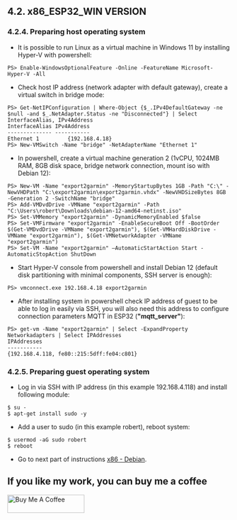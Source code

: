## 4.2. x86_ESP32_WIN VERSION
### 4.2.4. Preparing host operating system
- It is possible to run Linux as a virtual machine in Windows 11 by installing Hyper-V with powershell:
```
PS> Enable-WindowsOptionalFeature -Online -FeatureName Microsoft-Hyper-V -All
```
- Check host IP address (network adapter with default gateway), create a virtual switch in bridge mode:
```
PS> Get-NetIPConfiguration | Where-Object {$_.IPv4DefaultGateway -ne $null -and $_.NetAdapter.Status -ne "Disconnected"} | Select InterfaceAlias, IPv4Address
InterfaceAlias IPv4Address
-------------- -----------
Ethernet 1         {192.168.4.18}
PS> New-VMSwitch -Name "bridge" -NetAdapterName "Ethernet 1"
```
- In powershell, create a virtual machine generation 2 (1vCPU, 1024MB RAM, 8GB disk space, bridge network connection, mount iso with Debian 12):
```
PS> New-VM -Name "export2garmin" -MemoryStartupBytes 1GB -Path "C:\" -NewVHDPath "C:\export2garmin\export2garmin.vhdx" -NewVHDSizeBytes 8GB -Generation 2 -SwitchName "bridge"
PS> Add-VMDvdDrive -VMName "export2garmin" -Path "C:\Users\robert\Downloads\debian-12-amd64-netinst.iso"
PS> Set-VMMemory "export2garmin" -DynamicMemoryEnabled $false
PS> Set-VMFirmware "export2garmin" -EnableSecureBoot Off -BootOrder $(Get-VMDvdDrive -VMName "export2garmin"), $(Get-VMHardDiskDrive -VMName "export2garmin"), $(Get-VMNetworkAdapter -VMName "export2garmin")
PS> Set-VM -Name "export2garmin" –AutomaticStartAction Start -AutomaticStopAction ShutDown
```
- Start Hyper-V console from powershell and install Debian 12 (default disk partitioning with minimal components, SSH server is enough):
```
PS> vmconnect.exe 192.168.4.18 export2garmin
```
- After installing system in powershell check IP address of guest to be able to log in easily via SSH, you will also need this address to configure connection parameters MQTT in ESP32 (**"mqtt_server"**):
```
PS> get-vm -Name "export2garmin" | Select -ExpandProperty Networkadapters | Select IPAddresses
IPAddresses
-----------
{192.168.4.118, fe80::215:5dff:fe04:c801}
```

### 4.2.5. Preparing guest operating system
- Log in via SSH with IP address (in this example 192.168.4.118) and install following module:
```
$ su -
$ apt-get install sudo -y
```
- Add a user to sudo (in this example robert), reboot system:
```
$ usermod -aG sudo robert
$ reboot
```
- Go to next part of instructions [x86 - Debian](https://github.com/RobertWojtowicz/export2garmin/blob/master/manuals/x86_esp32.md).

## If you like my work, you can buy me a coffee
<a href="https://www.buymeacoffee.com/RobertWojtowicz" target="_blank"><img src="https://cdn.buymeacoffee.com/buttons/default-orange.png" alt="Buy Me A Coffee" height="41" width="174"></a>
